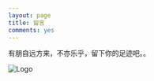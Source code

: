 ```yaml
---
layout: page
title: 留言
comments: yes
---
```


有朋自远方来，不亦乐乎，留下你的足迹吧。。

![Logo](http://m2.img.srcdd.com/farm5/d/2014/0712/06/7EE46BECE0B827CA2C2A8639A4BF5C6B_LARGE_600_273.jpeg)

